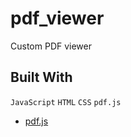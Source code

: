 # pdf_viewer

Custom PDF viewer

## Built With

`JavaScript`
`HTML`
`CSS`
`pdf.js`

- [pdf.js](https://mozilla.github.io/pdf.js/)
